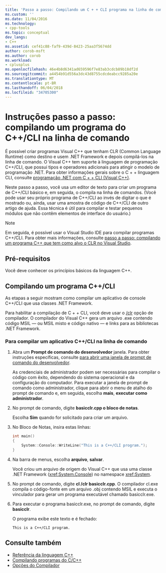 ```yaml
---
title: 'Passo a passo: Compilando um C + + CLI programa na linha de comando | Microsoft Docs'
ms.custom: ''
ms.date: 11/04/2016
ms.technology:
- cpp-tools
ms.topic: conceptual
dev_langs:
- C++
ms.assetid: cef41c88-faf9-439d-8423-25aa3f5674dd
author: corob-msft
ms.author: corob
ms.workload:
- cplusplus
ms.openlocfilehash: 46e4b8d6341ad659596f7e83ab3cdcb89b18df2d
ms.sourcegitcommit: a4454b91d556a3dc43d8755cdcdeabcc9285a20e
ms.translationtype: MT
ms.contentlocale: pt-BR
ms.lasthandoff: 06/04/2018
ms.locfileid: "34705300"
---
```

# <a name="walkthrough-compiling-a-ccli-program-on-the-command-line"></a>Instruções passo a passo: compilando um programa do C++/CLI na linha de comando

É possível criar programas Visual C++ que tenham CLR (Common Language Runtime) como destino e usem .NET Framework e depois compilá-los na linha de comando. O Visual C++ tem suporte à linguagem de programação C++/CLI, que possui tipos e operadores adicionais para atingir o modelo de programação .NET. Para obter informações gerais sobre o C + + linguagem CLI, consulte [programação .NET com C + + CLI (Visual C++)](../dotnet/dotnet-programming-with-cpp-cli-visual-cpp.md).

Neste passo a passo, você usa um editor de texto para criar um programa de C++/CLI básico e, em seguida, o compila na linha de comandos. (Você pode usar seu próprio programa de C++/CLI ao invés de digitar o que é mostrado ou, ainda, usar uma amostra de código de C++/CLI de outro artigo de ajuda. Essa técnica é útil para compilar e testar pequenos módulos que não contêm elementos de interface do usuário.)

> [!NOTE]
> Em seguida, é possível usar o Visual Studio IDE para compilar programas C++/CLI. Para obter mais informações, consulte [passo a passo: compilando um programa C++ que tem como alvo o CLR no Visual Studio](../ide/walkthrough-compiling-a-cpp-program-that-targets-the-clr-in-visual-studio.md).

## <a name="prerequisites"></a>Pré-requisitos

Você deve conhecer os princípios básicos da linguagem C++.

## <a name="compiling-a-ccli-program"></a>Compilando um programa C++/CLI

As etapas a seguir mostram como compilar um aplicativo de console C++/CLI que usa classes .NET Framework.

Para habilitar a compilação de C + + CLI, você deve usar o [/clr](../build/reference/clr-common-language-runtime-compilation.md) opção de compilador. O compilador do Visual C++ gera um arquivo .exe contendo código MSIL — ou MSIL misto e código nativo — e links para as bibliotecas .NET Framework.

### <a name="to-compile-a-ccli-application-on-the-command-line"></a>Para compilar um aplicativo C++/CLI na linha de comando

1. Abra um **Prompt de comando do desenvolvedor** janela. Para obter instruções específicas, consulte [para abrir uma janela de prompt de comando do desenvolvedor](../build/building-on-the-command-line.md#developer_command_prompt).

   As credenciais de administrador podem ser necessárias para compilar o código com êxito, dependendo do sistema operacional e da configuração do computador. Para executar a janela de prompt de comando como administrador, clique para abrir o menu de atalho do prompt de comando e, em seguida, escolha **mais**, **executar como administrador**.

1. No prompt de comando, digite **basicclr.cpp o bloco de notas**.

   Escolha **Sim** quando for solicitado para criar um arquivo.

1. No Bloco de Notas, insira estas linhas:

   ```cpp
   int main()
   {
       System::Console::WriteLine("This is a C++/CLI program.");
   }
   ```

1. Na barra de menus, escolha **arquivo**, **salvar**.

   Você criou um arquivo de origem do Visual C++ que usa uma classe .NET Framework (<xref:System.Console>) no namespace <xref:System>.

1. No prompt de comando, digite **cl /clr basicclr.cpp**. O compilador cl.exe compila o código-fonte em um arquivo .obj contendo MSIL e executa o vinculador para gerar um programa executável chamado basicclr.exe.

1. Para executar o programa basicclr.exe, no prompt de comando, digite **basicclr**.

   O programa exibe este texto e é fechado:

   ```Output
   This is a C++/CLI program.
   ```

## <a name="see-also"></a>Consulte também

- [Referência da linguagem C++](../cpp/cpp-language-reference.md)
- [Compilando programas do C/C++](../build/building-c-cpp-programs.md)
- [Opções do Compilador](../build/reference/compiler-options.md)
